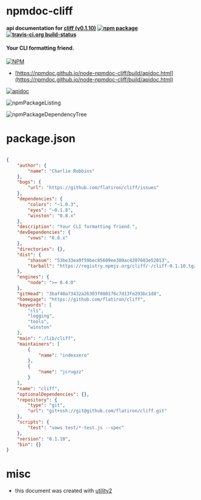 # npmdoc-cliff

#### api documentation for  [cliff (v0.1.10)](https://github.com/flatiron/cliff)  [![npm package](https://img.shields.io/npm/v/npmdoc-cliff.svg?style=flat-square)](https://www.npmjs.org/package/npmdoc-cliff) [![travis-ci.org build-status](https://api.travis-ci.org/npmdoc/node-npmdoc-cliff.svg)](https://travis-ci.org/npmdoc/node-npmdoc-cliff)

#### Your CLI formatting friend.

[![NPM](https://nodei.co/npm/cliff.png?downloads=true&downloadRank=true&stars=true)](https://www.npmjs.com/package/cliff)

- [https://npmdoc.github.io/node-npmdoc-cliff/build/apidoc.html](https://npmdoc.github.io/node-npmdoc-cliff/build/apidoc.html)

[![apidoc](https://npmdoc.github.io/node-npmdoc-cliff/build/screenCapture.buildCi.browser.%252Ftmp%252Fbuild%252Fapidoc.html.png)](https://npmdoc.github.io/node-npmdoc-cliff/build/apidoc.html)

![npmPackageListing](https://npmdoc.github.io/node-npmdoc-cliff/build/screenCapture.npmPackageListing.svg)

![npmPackageDependencyTree](https://npmdoc.github.io/node-npmdoc-cliff/build/screenCapture.npmPackageDependencyTree.svg)



# package.json

```json

{
    "author": {
        "name": "Charlie Robbins"
    },
    "bugs": {
        "url": "https://github.com/flatiron/cliff/issues"
    },
    "dependencies": {
        "colors": "~1.0.3",
        "eyes": "~0.1.8",
        "winston": "0.8.x"
    },
    "description": "Your CLI formatting friend.",
    "devDependencies": {
        "vows": "0.8.x"
    },
    "directories": {},
    "dist": {
        "shasum": "53be33ea9f59bec85609ee300ac4207603e52013",
        "tarball": "https://registry.npmjs.org/cliff/-/cliff-0.1.10.tgz"
    },
    "engines": {
        "node": ">= 0.4.0"
    },
    "gitHead": "3baf40a73432a26303f080176c7d13fe293bc1d8",
    "homepage": "https://github.com/flatiron/cliff",
    "keywords": [
        "cli",
        "logging",
        "tools",
        "winston"
    ],
    "main": "./lib/cliff",
    "maintainers": [
        {
            "name": "indexzero"
        },
        {
            "name": "jcrugzz"
        }
    ],
    "name": "cliff",
    "optionalDependencies": {},
    "repository": {
        "type": "git",
        "url": "git+ssh://git@github.com/flatiron/cliff.git"
    },
    "scripts": {
        "test": "vows test/*-test.js --spec"
    },
    "version": "0.1.10",
    "bin": {}
}
```



# misc
- this document was created with [utility2](https://github.com/kaizhu256/node-utility2)
